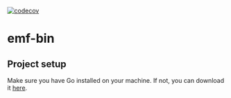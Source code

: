 [![codecov](https://codecov.io/gh/easy-model-fusion/emf-cli/graph/badge.svg?token=3SQXYCHS25)](https://codecov.io/gh/easy-model-fusion/emf-cli)

# emf-bin

## Project setup

Make sure you have Go installed on your machine. If not, you can download it [here](https://go.dev/dl/).
